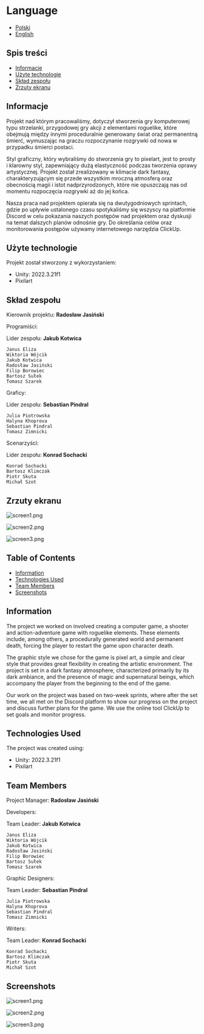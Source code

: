 # Language
* [Polski](#spis-treści)
* [English](#table-of-contents)

## Spis treści
* [Informacje](#informacje)
* [Użyte technologie](#użyte-technologie)
* [Skład zespołu](#skład-zespołu)
* [Zrzuty ekranu](#zrzuty-ekranu)

## Informacje

Projekt nad którym pracowaliśmy, dotyczył stworzenia gry komputerowej typu strzelanki, przygodowej gry akcji
z elementami roguelike, które obejmują między innymi proceduralnie generowany świat oraz permanentną śmierć, 
wymuszając na graczu rozpoczynanie rozgrywki od nowa w przypadku śmierci postaci.

Styl graficzny, który wybraliśmy do stworzenia gry to pixelart, jest to prosty i klarowny styl, zapewniający
dużą elastyczność podczas tworzenia oprawy artystycznej. Projekt został zrealizowany w klimacie dark fantasy,
charakteryzującym się przede wszystkim mroczną atmosferą oraz obecnością magii i istot nadprzyrodzonych, które nie opuszczają 
nas od momentu rozpoczęcia rozgrywki aż do jej końca.

Nasza praca nad projektem opierała się na dwutygodniowych sprintach, gdzie po upływie ustalonego czasu spotykaliśmy się wszyscy
na platformie Discord w celu pokazania naszych postępów nad projektem oraz dyskusji na temat dalszych planów odnośnie gry.
Do określania celów oraz monitorowania postępów używamy internetowego narzędzia ClickUp.

	
## Użyte technologie
Projekt został stworzony z wykorzystaniem:
* Unity: 2022.3.21f1
* Pixilart

## Skład zespołu

Kierownik projektu: __Radosław Jasiński__



Programiści:

Lider zespołu: __Jakub Kotwica__
```
Janus Eliza
Wiktoria Wójcik
Jakub Kotwica
Radosław Jasiński
Filip Borowiec
Bartosz Sułek
Tomasz Szarek
```

Graficy:

Lider zespołu: __Sebastian Pindral__
```
Julia Piotrowska
Halyna Khoprova
Sebastian Pindral
Tomasz Zimnicki
```

Scenarzyści:

Lider zespołu: __Konrad Sochacki__
```
Konrad Sochacki
Bartosz Klimczak
Piotr Skuta
Michał Szot
```

## Zrzuty ekranu 

![screen1.png](https://i.postimg.cc/qBhSBSVL/screen1.png)

![screen2.png](https://i.postimg.cc/XqdsKMn6/screen2.png)

![screen3.png](https://i.postimg.cc/PqJK3vd4/screen3.png)


## Table of Contents
* [Information](#information)
* [Technologies Used](#technologies-used)
* [Team Members](#team-members)
* [Screenshots](#screenshots)

## Information

The project we worked on involved creating a computer game, a shooter and action-adventure game with roguelike elements. These elements include, among others, a procedurally generated world and permanent death, forcing the player to restart the game upon character death.

The graphic style we chose for the game is pixel art, a simple and clear style that provides great flexibility in creating the artistic environment. The project is set in a dark fantasy atmosphere, characterized primarily by its dark ambiance, and the presence of magic and supernatural beings, which accompany the player from the beginning to the end of the game.

Our work on the project was based on two-week sprints, where after the set time, we all met on the Discord platform to show our progress on the project and discuss further plans for the game. We use the online tool ClickUp to set goals and monitor progress.

## Technologies Used
The project was created using:
* Unity: 2022.3.21f1
* Pixilart

## Team Members

Project Manager: __Radosław Jasiński__

Developers:

Team Leader: __Jakub Kotwica__
```
Janus Eliza
Wiktoria Wójcik
Jakub Kotwica
Radosław Jasiński
Filip Borowiec
Bartosz Sułek
Tomasz Szarek
```
Graphic Designers:

Team Leader: __Sebastian Pindral__
```
Julia Piotrowska
Halyna Khoprova
Sebastian Pindral
Tomasz Zimnicki
```
Writers:

Team Leader: __Konrad Sochacki__
```
Konrad Sochacki
Bartosz Klimczak
Piotr Skuta
Michał Szot
```

## Screenshots
![screen1.png](https://i.postimg.cc/qBhSBSVL/screen1.png)

![screen2.png](https://i.postimg.cc/XqdsKMn6/screen2.png)

![screen3.png](https://i.postimg.cc/PqJK3vd4/screen3.png)
